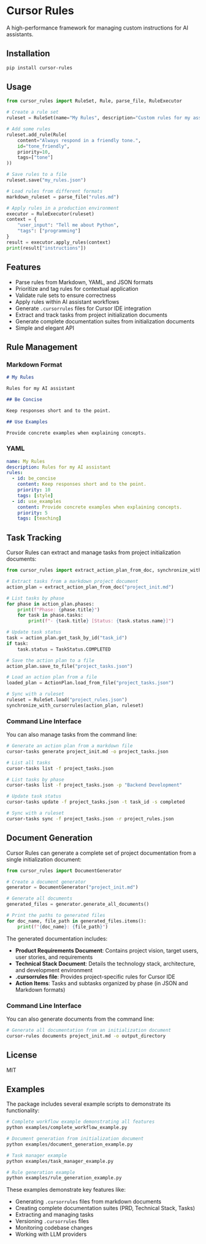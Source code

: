 # Cursor Rules

A high-performance framework for managing custom instructions for AI assistants.

## Installation

```bash
pip install cursor-rules
```

## Usage

```python
from cursor_rules import RuleSet, Rule, parse_file, RuleExecutor

# Create a rule set
ruleset = RuleSet(name="My Rules", description="Custom rules for my assistant")

# Add some rules
ruleset.add_rule(Rule(
    content="Always respond in a friendly tone.",
    id="tone_friendly",
    priority=10,
    tags=["tone"]
))

# Save rules to a file
ruleset.save("my_rules.json")

# Load rules from different formats
markdown_ruleset = parse_file("rules.md")

# Apply rules in a production environment
executor = RuleExecutor(ruleset)
context = {
    "user_input": "Tell me about Python",
    "tags": ["programming"]
}
result = executor.apply_rules(context)
print(result["instructions"])
```

## Features

- Parse rules from Markdown, YAML, and JSON formats
- Prioritize and tag rules for contextual application
- Validate rule sets to ensure correctness
- Apply rules within AI assistant workflows
- Generate `.cursorrules` files for Cursor IDE integration
- Extract and track tasks from project initialization documents
- Generate complete documentation suites from initialization documents
- Simple and elegant API

## Rule Management

### Markdown Format

```markdown
# My Rules

Rules for my AI assistant

## Be Concise

Keep responses short and to the point.

## Use Examples

Provide concrete examples when explaining concepts.
```

### YAML

```yaml
name: My Rules
description: Rules for my AI assistant
rules:
  - id: be_concise
    content: Keep responses short and to the point.
    priority: 10
    tags: [style]
  - id: use_examples
    content: Provide concrete examples when explaining concepts.
    priority: 5
    tags: [teaching]
```

## Task Tracking

Cursor Rules can extract and manage tasks from project initialization documents:

```python
from cursor_rules import extract_action_plan_from_doc, synchronize_with_cursorrules

# Extract tasks from a markdown project document
action_plan = extract_action_plan_from_doc("project_init.md")

# List tasks by phase
for phase in action_plan.phases:
    print(f"Phase: {phase.title}")
    for task in phase.tasks:
        print(f"- {task.title} [Status: {task.status.name}]")

# Update task status
task = action_plan.get_task_by_id("task_id")
if task:
    task.status = TaskStatus.COMPLETED

# Save the action plan to a file
action_plan.save_to_file("project_tasks.json")

# Load an action plan from a file
loaded_plan = ActionPlan.load_from_file("project_tasks.json")

# Sync with a ruleset
ruleset = RuleSet.load("project_rules.json")
synchronize_with_cursorrules(action_plan, ruleset)
```

### Command Line Interface

You can also manage tasks from the command line:

```bash
# Generate an action plan from a markdown file
cursor-tasks generate project_init.md -o project_tasks.json

# List all tasks
cursor-tasks list -f project_tasks.json

# List tasks by phase
cursor-tasks list -f project_tasks.json -p "Backend Development"

# Update task status
cursor-tasks update -f project_tasks.json -t task_id -s completed

# Sync with a ruleset
cursor-tasks sync -f project_tasks.json -r project_rules.json
```

## Document Generation

Cursor Rules can generate a complete set of project documentation from a single initialization document:

```python
from cursor_rules import DocumentGenerator

# Create a document generator
generator = DocumentGenerator("project_init.md")

# Generate all documents
generated_files = generator.generate_all_documents()

# Print the paths to generated files
for doc_name, file_path in generated_files.items():
    print(f"{doc_name}: {file_path}")
```

The generated documentation includes:

- **Product Requirements Document**: Contains project vision, target users, user stories, and requirements
- **Technical Stack Document**: Details the technology stack, architecture, and development environment
- **.cursorrules file**: Provides project-specific rules for Cursor IDE
- **Action Items**: Tasks and subtasks organized by phase (in JSON and Markdown formats)

### Command Line Interface

You can also generate documents from the command line:

```bash
# Generate all documentation from an initialization document
cursor-rules documents project_init.md -o output_directory
```

## License

MIT

## Examples

The package includes several example scripts to demonstrate its functionality:

```bash
# Complete workflow example demonstrating all features
python examples/complete_workflow_example.py

# Document generation from initialization document
python examples/document_generation_example.py

# Task manager example
python examples/task_manager_example.py

# Rule generation example
python examples/rule_generation_example.py
```

These examples demonstrate key features like:
- Generating `.cursorrules` files from markdown documents
- Creating complete documentation suites (PRD, Technical Stack, Tasks)
- Extracting and managing tasks
- Versioning `.cursorrules` files
- Monitoring codebase changes
- Working with LLM providers 